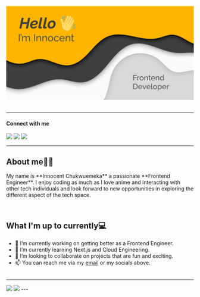 <div align="center">
    <img max-width="800" src="assets/github_profile_banner.png"/>
</div>
<br />


---
<h4> Connect with me </h4>

[![](https://img.shields.io/badge/-linkedin-0073B1?style=flat-square)](http://linkedin.com/in/iaminnocent99)
[![](https://img.shields.io/badge/-twitter-1C9CEA?style=flat-square)](https://twitter.com/brainmode)
[![](https://img.shields.io/badge/PORTFOLIO-CC6699?style=flat-square)](https://my-portfolio-delta-three.vercel.app/)

---

## About me:mage_man:

<p>
    My name is **Innocent Chukwuemeka** a passionate **Frontend Engineer**. I enjoy coding as much as I love anime and interacting with other tech individuals and look forward to new opportunities in exploring the different aspect of the tech space.
</p><br/>

## What I'm up to currently:computer:

- 🔭 I’m currently working on getting better as a Frontend Engineer.
- 🌱 I’m currently learning Next.js and Cloud Engineering.
- 👯 I’m looking to collaborate on projects that are fun and exciting.
- 📫 You can reach me via my [email](mailto:chukwuemeka140@gmail.com) or my socials above.
<br/><br/>

---
<img src="https://github-readme-stats.vercel.app/api?username=Innocent9712&theme=blueberry&hide=stars&show_icons=true" width="400"/>
<img src="https://github-readme-stats.vercel.app/api/top-langs/?username=Innocent9712&theme=blueberry&layout=compact" width="400" />
---